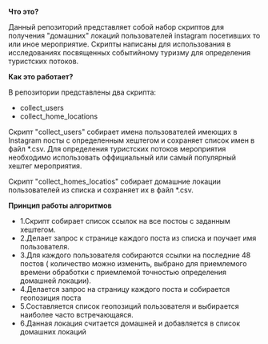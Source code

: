 **Что это?**

Данный репозиторий представляет собой набор скриптов для получения "домашних" локаций пользователей instagram посетивших
то или иное мероприятие.
Скрипты написаны для использования в исследованиях посвященных событийному туризму для определения туристских потоков.

**Как это работает?**

В репозитории представлены два скрипта:
- collect_users
- collect_home_locations

Скрипт "collect_users" собирает имена пользователей имеющих в Instagram посты с определенным хештегом и сохраняет список имен в файл *.csv.
Для определения туристских потоков мероприятия необходимо использовать оффициальный или самый популярный хештег мероприятия.

Скрипт "collect_homes_locatios" собирает домашние локации пользователей из списка и сохраняет их в файл *.csv.

**Принцип работы алгоритмов**

- 1.Скрипт собирает список ссылок на все постоы с заданным хештегом. 
- 2.Делает запрос к странице каждого поста из списка и поучает имя пользователя.
- 3.Для каждого пользователя собираются ссылки на последние 48 постов ( количество можно изменить, выбрано для приемлемого времени обработки с приемлемой точностью определения домашней локации).
- 4.Делается запрос на страницу каждого поста и собирается геопозиция поста
- 5.Составляется список геопозиций пользователя и выбирается наиболее часто встречающаяся.
- 6.Данная локация считается домашней и добавляется в список домашних локаций

